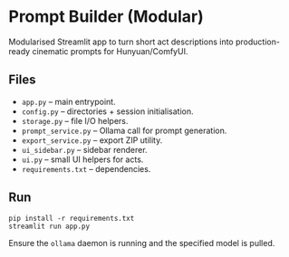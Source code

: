 # Prompt Builder (Modular)

Modularised Streamlit app to turn short act descriptions into production-ready cinematic prompts for Hunyuan/ComfyUI.

## Files
- `app.py` – main entrypoint.
- `config.py` – directories + session initialisation.
- `storage.py` – file I/O helpers.
- `prompt_service.py` – Ollama call for prompt generation.
- `export_service.py` – export ZIP utility.
- `ui_sidebar.py` – sidebar renderer.
- `ui.py` – small UI helpers for acts.
- `requirements.txt` – dependencies.

## Run
```
pip install -r requirements.txt
streamlit run app.py
```
Ensure the `ollama` daemon is running and the specified model is pulled.
